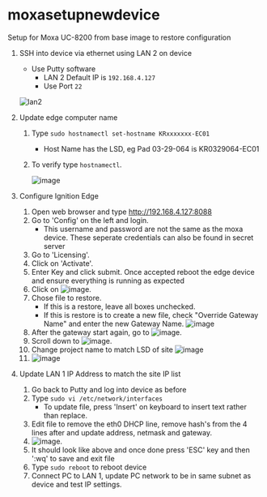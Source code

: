 # moxasetupnewdevice

Setup for Moxa UC-8200 from base image to restore configuration

1. SSH into device via ethernet using LAN 2 on device
   - Use Putty software
     - LAN 2 Default IP is `192.168.4.127`
     - Use Port `22`
   
   ![lan2](https://user-images.githubusercontent.com/109390971/182858043-242a11da-11f1-40d3-b667-8326291d9cc2.png)

2. Update edge computer name
   1. Type `sudo hostnamectl set-hostname KRxxxxxxx-EC01`
      - Host Name has the LSD, eg Pad 03-29-064 is KR0329064-EC01
   2. To verify type `hostnamectl`.
   
      ![image](https://user-images.githubusercontent.com/109390971/184705976-ea4972e0-168a-4675-94cf-193c780683d2.png)


3. Configure Ignition Edge
   1. Open web browser and type http://192.168.4.127:8088
   2. Go to 'Config' on the left and login.
      * This username and password are not the same as the moxa device.  These seperate credentials can also be found in secret server
   3. Go to 'Licensing'.
   4. Click on 'Activate'.
   5. Enter Key and click submit.  Once accepted reboot the edge device and ensure everything is running as expected
   6. Click on ![image](https://user-images.githubusercontent.com/109390971/184707110-e554a741-c8c3-4958-ab9f-74c268e426a4.png).
   7. Chose file to restore.
      - If this is a restore, leave all boxes unchecked.
      - If this is restore is to create a new file, check "Override Gateway Name" and enter the new Gateway Name.
      ![image](https://user-images.githubusercontent.com/109390971/184719517-3fc4fb82-ce6a-4e16-947e-47dba5cb804b.png)
   8. After the gateway start again, go to ![image](https://user-images.githubusercontent.com/109390971/184720451-76b11573-01cb-4a73-a06d-6fd38f4c658c.png).
   9. Scroll down to ![image](https://user-images.githubusercontent.com/109390971/184720530-11f9ba16-a480-4ee5-b6ef-3716e1fca56a.png).
   10. Change project name to match LSD of site ![image](https://user-images.githubusercontent.com/109390971/184720624-b854fcf0-2f3a-4dd8-8884-036246aaf648.png)
   11. ![image](https://user-images.githubusercontent.com/109390971/184791340-582a3a45-7f12-4ccd-aa8c-ba24f5cbf66a.png)


4. Update LAN 1 IP Address to match the site IP list
   1. Go back to Putty and log into device as before
   2. Type `sudo vi /etc/network/interfaces`
      - To update file, press 'Insert' on keyboard to insert text rather than replace.
   3. Edit file to remove the eth0 DHCP line, remove hash's from the 4 lines after and update address, netmask and gateway.
   4. ![image](https://user-images.githubusercontent.com/109390971/184722809-bc90f63a-314e-4561-8333-5cca62653f20.png).
   5. It should look like above and once done press 'ESC' key and then ':wq' to save and exit file
   6. Type `sudo reboot` to reboot device
   7. Connect PC to LAN 1, update PC network to be in same subnet as device and test IP settings.
